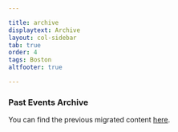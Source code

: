```yaml
---

title: archive
displaytext: Archive
layout: col-sidebar
tab: true
order: 4
tags: Boston
altfooter: true

---
```


### Past Events Archive

You can find the previous migrated content [here](https://owasp.org/www-chapter-boston/migrated_content).

